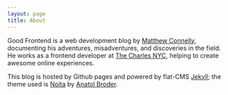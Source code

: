 ```yaml
---
layout: page
title: About
---
```


Good Frontend is a web development blog by [Matthew Connelly](https://github.com/matConn), documenting his adventures, misadventures, and discoveries in the field. He works as a frontend developer at [The Charles NYC](http://thecharlesnyc.com/), helping to create awesome online experiences.

This blog is hosted by Github pages and powered by flat-CMS [Jekyll](http://jekyllrb.com/); the theme used is [Noita](https://github.com/penibel) by [Anatol Broder](https://github.com/penibelst).

